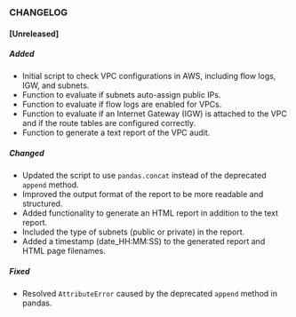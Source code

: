 ### CHANGELOG

#### [Unreleased]

##### Added
- Initial script to check VPC configurations in AWS, including flow logs, IGW, and subnets.
- Function to evaluate if subnets auto-assign public IPs.
- Function to evaluate if flow logs are enabled for VPCs.
- Function to evaluate if an Internet Gateway (IGW) is attached to the VPC and if the route tables are configured correctly.
- Function to generate a text report of the VPC audit.

##### Changed
- Updated the script to use `pandas.concat` instead of the deprecated `append` method.
- Improved the output format of the report to be more readable and structured.
- Added functionality to generate an HTML report in addition to the text report.
- Included the type of subnets (public or private) in the report.
- Added a timestamp (date_HH:MM:SS) to the generated report and HTML page filenames.

##### Fixed
- Resolved `AttributeError` caused by the deprecated `append` method in pandas.
